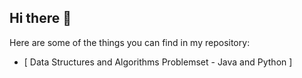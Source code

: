 ## Hi there 👋

Here are some of the things you can find in my repository:
* [ Data Structures and Algorithms Problemset - Java and Python ] 
